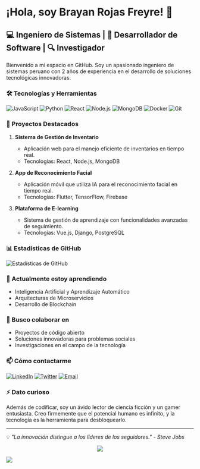 # ¡Hola, soy Brayan Rojas Freyre! 👋

## 💻 Ingeniero de Sistemas | 🚀 Desarrollador de Software | 🔍 Investigador

Bienvenido a mi espacio en GitHub. Soy un apasionado ingeniero de sistemas peruano con 2 años de experiencia en el desarrollo de soluciones tecnológicas innovadoras.

### 🛠 Tecnologías y Herramientas

![JavaScript](https://img.shields.io/badge/-JavaScript-F7DF1E?style=flat-square&logo=javascript&logoColor=black)
![Python](https://img.shields.io/badge/-Python-3776AB?style=flat-square&logo=Python&logoColor=white)
![React](https://img.shields.io/badge/-React-61DAFB?style=flat-square&logo=react&logoColor=black)
![Node.js](https://img.shields.io/badge/-Node.js-339933?style=flat-square&logo=Node.js&logoColor=white)
![MongoDB](https://img.shields.io/badge/-MongoDB-47A248?style=flat-square&logo=mongodb&logoColor=white)
![Docker](https://img.shields.io/badge/-Docker-2496ED?style=flat-square&logo=docker&logoColor=white)
![Git](https://img.shields.io/badge/-Git-F05032?style=flat-square&logo=git&logoColor=white)

### 🌟 Proyectos Destacados

1. **Sistema de Gestión de Inventario**
   - Aplicación web para el manejo eficiente de inventarios en tiempo real.
   - Tecnologías: React, Node.js, MongoDB

2. **App de Reconocimiento Facial**
   - Aplicación móvil que utiliza IA para el reconocimiento facial en tiempo real.
   - Tecnologías: Flutter, TensorFlow, Firebase

3. **Plataforma de E-learning**
   - Sistema de gestión de aprendizaje con funcionalidades avanzadas de seguimiento.
   - Tecnologías: Vue.js, Django, PostgreSQL

### 📊 Estadísticas de GitHub

![Estadísticas de GitHub](https://github-readme-stats.vercel.app/api?username=BryanRF&show_icons=true&theme=radical)

### 🌱 Actualmente estoy aprendiendo

- Inteligencia Artificial y Aprendizaje Automático
- Arquitecturas de Microservicios
- Desarrollo de Blockchain

### 👯 Busco colaborar en

- Proyectos de código abierto
- Soluciones innovadoras para problemas sociales
- Investigaciones en el campo de la tecnología

### 📫 Cómo contactarme

[![LinkedIn](https://img.shields.io/badge/-LinkedIn-0077B5?style=flat-square&logo=LinkedIn&logoColor=white)](https://www.linkedin.com/in/tu-perfil)
[![Twitter](https://img.shields.io/badge/-Twitter-1DA1F2?style=flat-square&logo=Twitter&logoColor=white)](https://twitter.com/tu-usuario)
[![Email](https://img.shields.io/badge/-Email-D14836?style=flat-square&logo=Gmail&logoColor=white)](mailto:tu-email@ejemplo.com)

### ⚡ Dato curioso

Además de codificar, soy un ávido lector de ciencia ficción y un gamer entusiasta. Creo firmemente que el potencial humano es infinito, y la tecnología es la herramienta para desbloquearlo.

---

💡 *"La innovación distingue a los líderes de los seguidores." - Steve Jobs*
<!--tech stack icons-->
<p align="center">
  <a href="https://skillicons.dev">
    <img src="https://skillicons.dev/icons?i=git,aws,vue,c,cpp,css,discord,docker,dynamodb,firebase,github,html,java,js,kotlin,firebase,linux,mysql,nextjs,nodejs,postman,py,react,tailwind,ts,vscode&perline=14" />
  </a>
</p>






<!--horizontal divider(gradiant)-->
<img src="https://user-images.githubusercontent.com/73097560/115834477-dbab4500-a447-11eb-908a-139a6edaec5c.gif">

